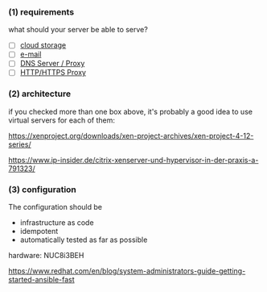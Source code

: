 ### (1) requirements

what should your server be able to serve?

- [ ] [cloud storage](https://docs.hanssonit.se/s/W6fMouPiqQz3_Mog/virtual-machines-vm/d/W6fMquPiqQz3_Moi/nextcloud-vm)
- [ ] [e-mail](https://mailinabox.email/)
- [ ] [DNS Server / Proxy](https://github.com/pi-hole/pi-hole/#one-step-automated-install)
- [ ] [HTTP/HTTPS Proxy](https://discourse.pi-hole.net/t/privoxy-and-pi-hole/70)

### (2) architecture
if you checked more than one box above, it's probably a good idea to use virtual servers for each of them:

https://xenproject.org/downloads/xen-project-archives/xen-project-4-12-series/

https://www.ip-insider.de/citrix-xenserver-und-hypervisor-in-der-praxis-a-791323/

### (3) configuration
The configuration should be 
  - infrastructure as code
  - idempotent
  - automatically tested as far as possible
  
  hardware: NUC8i3BEH

https://www.redhat.com/en/blog/system-administrators-guide-getting-started-ansible-fast
